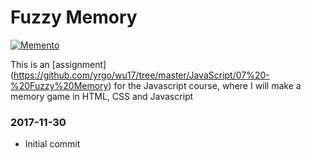 # Fuzzy Memory

[![Memento](https://media.giphy.com/media/HTGWZRv1HLDW/giphy.gif)](https://www.themoviedb.org/movie/77-memento)

This is an [assignment] (https://github.com/yrgo/wu17/tree/master/JavaScript/07%20-%20Fuzzy%20Memory) for the Javascript course, where I will make a memory game in HTML, CSS and Javascript

### 2017-11-30
- Initial commit
